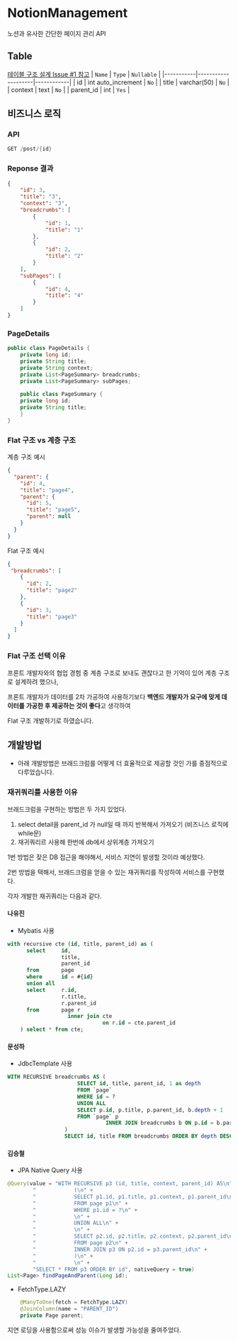 # NotionManagement
노션과 유사한 간단한 페이지 관리 API

## Table 
[테이블 구조 설계 Issue #1 참고](https://github.com/nayu1105/NotionManagement/issues/1)
| `Name`    | `Type`             | `Nullable` |
|-----------|--------------------|------------|
| id        | int auto_increment | `No`       |
| title     | varchar(50)        | `No`       |
| context   | text               | `No`       |
| parent_id | int                | `Yes`      |

## 비즈니스 로직

### API
```java
GET /post/{id}
```

### Reponse 결과
```json
{
    "id": 3,
    "title": "3",
    "context": "3",
    "breadcrumbs": [
        {
            "id": 1,
            "title": "1"
        },
        {
            "id": 2,
            "title": "2"
        }
    ],
    "subPages": [
        {
            "id": 4,
            "title": "4"
        }
    ]
}
```

### PageDetails
```java
public class PageDetails {
    private long id;
    private String title;
    private String context;
    private List<PageSummary> breadcrumbs;
    private List<PageSummary> subPages;
    
    public class PageSummary {
    private long id;
    private String title;
    }
}
```

### Flat 구조 vs 계층 구조

계층 구조 예시
```json
{
  "parent": {
    "id": 4,
    "title": "page4",
    "parent": {
      "id": 5,
      "title": "page5",
      "parent": null
    }
  }
}
```

Flat 구조 예시
```json
{
 "breadcrumbs": [
    {
      "id": 2,
      "title": "page2"
    },
    {
      "id": 3,
      "title": "page3"
    }
  ]
}
```

### Flat 구조 선택 이유

프론트 개발자와의 협업 경험 중 계층 구조로 보내도 괜찮다고 한 기억이 있어 계층 구조로 설계하려 했으나,

프론트 개발자가 데이터를 2차 가공하여 사용하기보다 **백엔드 개발자가 요구에 맞게 데이터를 가공한 후 제공하는 것이 좋다**고 생각하여

Flat 구조 개발하기로 하였습니다.

## 개발방법
- 아래 개발방법은 브래드크럼를 어떻게 더 효율적으로 제공할 것인 가를 중점적으로 다루었습니다.

### 재귀쿼리를 사용한 이유

브래드크럼을 구현하는 방법은 두 가지 있었다.

1. select detail을 parent_id 가 null일 때 까지 반복해서 가져오기 (비즈니스 로직에 while문)
2. 재귀쿼리르 사용해 한번에 db에서 상위계층 가져오기

1번 방법은 잦은 DB 접근을 해야해서, 서비스 지연이 발생할 것이라 예상했다.

2번 방법을 택해서, 브래드크럼을 얻을 수 있는 재귀쿼리를 작성하여 서비스를 구현했다.

각자 개발한 재귀쿼리는 다음과 같다.

#### 나유진

- Mybatis 사용

```sql
with recursive cte (id, title, parent_id) as (
      select     id,
                 title,
                 parent_id
      from       page
      where      id = #{id}
      union all
      select     r.id,
                 r.title,
                 r.parent_id
      from       page r
                   inner join cte
                              on r.id = cte.parent_id
    ) select * from cte;
```

#### 문성하

- JdbcTemplate 사용

```sql
WITH RECURSIVE breadcrumbs AS (
                      SELECT id, title, parent_id, 1 as depth
                      FROM `page`
                      WHERE id = ?
                      UNION ALL
                      SELECT p.id, p.title, p.parent_id, b.depth + 1
                      FROM `page` p
                               INNER JOIN breadcrumbs b ON p.id = b.parent_id
                  )
                  SELECT id, title FROM breadcrumbs ORDER BY depth DESC
```

#### 김승철

- JPA Native Query 사용
  
```java
@Query(value = "WITH RECURSIVE p3 (id, title, context, parent_id) AS\n" +
        "            (\n" +
        "            SELECT p1.id, p1.title, p1.context, p1.parent_id\n" +
        "            FROM page p1\n" +
        "            WHERE p1.id = ?\n" +
        "            \n" +
        "            UNION ALL\n" +
        "            \n" +
        "            SELECT p2.id, p2.title, p2.context, p2.parent_id\n" +
        "            FROM page p2\n" +
        "            INNER JOIN p3 ON p2.id = p3.parent_id\n" +
        "            )\n" +
        "            \n" +
        "SELECT * FROM p3 ORDER BY id", nativeQuery = true)
List<Page> findPageAndParent(Long id);
```
- FetchType.LAZY 
```java
    @ManyToOne(fetch = FetchType.LAZY)
    @JoinColumn(name = "PARENT_ID")
    private Page parent;
```
지연 로딩을 사용함으로써 성능 이슈가 발생할 가능성을 줄여주었다.
